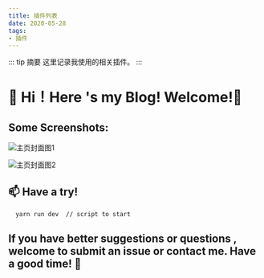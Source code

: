 ```yaml
---
title: 插件列表
date: 2020-05-28
tags:
- 插件
---
```


::: tip 摘要
这里记录我使用的相关插件。
:::


# 👀 Hi！Here 's my Blog! Welcome!💞️ 


## Some Screenshots:


![主页封面图1](https://cdn.jsdelivr.net/gh/mumu-pika/MyBlogCDN/images/covers/homeCover1.jpg)

![主页封面图2](https://cdn.jsdelivr.net/gh/mumu-pika/MyBlogCDN/images/covers/homecover2.jpg)


## 📫 Have a try!

```
  yarn run dev  // script to start
```

## If you have better suggestions or questions , welcome to submit an issue or contact me. Have a good time! 👋

